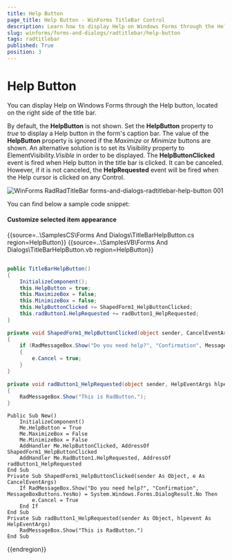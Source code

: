 ```yaml
---
title: Help Button
page_title: Help Button - WinForms TitleBar Control
description: Learn how to display Help on Windows Forms through the Help button, located on the right side of the title bar.
slug: winforms/forms-and-dialogs/radtitlebar/help-button
tags: radtitlebar
published: True
position: 3 
---
```


# Help Button

You can display Help on Windows Forms through the Help button, located on the right side of the title bar.

By default, the __HelpButton__ is not shown. Set the __HelpButton__ property to *true* to display a Help button in the form's caption bar. The value of the __HelpButton__ property is ignored if the *Maximize* or *Minimize* buttons are shown.
An alternative solution is to set its Visibility property to ElementVisibility.*Visible* in order to be displayed. The __HelpButtonClicked__ event is fired when Help button in the title bar is clicked. It can be canceled. However, if it is not canceled, the __HelpRequested__ event will be fired when the Help cursor is clicked on any Control.

![WinForms RadRadTitleBar forms-and-dialogs-radtitlebar-help-button 001](images/forms-and-dialogs-radtitlebar-help-button001.gif)

You can find below a sample code snippet:
#### Customize selected item appearance 

{{source=..\SamplesCS\Forms And Dialogs\TitleBarHelpButton.cs region=HelpButton}} 
{{source=..\SamplesVB\Forms And Dialogs\TitleBarHelpButton.vb region=HelpButton}} 

````C#
        
public TitleBarHelpButton()
{
    InitializeComponent();
    this.HelpButton = true;
    this.MaximizeBox = false;
    this.MinimizeBox = false;
    this.HelpButtonClicked += ShapedForm1_HelpButtonClicked;
    this.radButton1.HelpRequested += radButton1_HelpRequested;
}
        
private void ShapedForm1_HelpButtonClicked(object sender, CancelEventArgs e)
{
    if (RadMessageBox.Show("Do you need help?", "Confirmation", MessageBoxButtons.YesNo) == System.Windows.Forms.DialogResult.No)
    {
        e.Cancel = true;
    }
}
        
private void radButton1_HelpRequested(object sender, HelpEventArgs hlpevent)
{
    RadMessageBox.Show("This is RadButton.");
}

````
````VB.NET
Public Sub New()
    InitializeComponent()
    Me.HelpButton = True
    Me.MaximizeBox = False
    Me.MinimizeBox = False
    AddHandler Me.HelpButtonClicked, AddressOf ShapedForm1_HelpButtonClicked
    AddHandler Me.RadButton1.HelpRequested, AddressOf radButton1_HelpRequested
End Sub
Private Sub ShapedForm1_HelpButtonClicked(sender As Object, e As CancelEventArgs)
    If RadMessageBox.Show("Do you need help?", "Confirmation", MessageBoxButtons.YesNo) = System.Windows.Forms.DialogResult.No Then
        e.Cancel = True
    End If
End Sub
Private Sub radButton1_HelpRequested(sender As Object, hlpevent As HelpEventArgs)
    RadMessageBox.Show("This is RadButton.")
End Sub

````

{{endregion}} 



